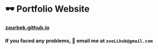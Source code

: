 # 🕶️ Portfolio Website



### [zaurbek.github.io](http://zaurbek.github.io)

### If you faced any problems, 📧 email me at `zooLLhub@gmail.com`
